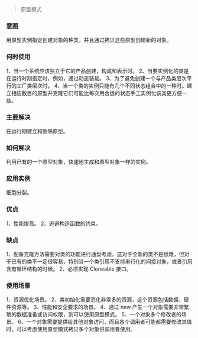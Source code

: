 > 原型模式

### 意图
用原型实例指定创建对象的种类，并且通过拷贝这些原型创建新的对象。

### 何时使用
1、当一个系统应该独立于它的产品创建，构成和表示时。
2、当要实例化的类是在运行时刻指定时，例如，通过动态装载。
3、为了避免创建一个与产品类层次平行的工厂类层次时。
4、当一个类的实例只能有几个不同状态组合中的一种时。建立相应数目的原型并克隆它们可能比每次用合适的状态手工实例化该类更方便一些。

### 主要解决
在运行期建立和删除原型。

### 如何解决
利用已有的一个原型对象，快速地生成和原型对象一样的实例。

### 应用实例
细胞分裂。

### 优点
1、性能提高。
2、逃避构造函数的约束。

### 缺点
1、配备克隆方法需要对类的功能进行通盘考虑，这对于全新的类不是很难，但对于已有的类不一定很容易，特别当一个类引用不支持串行化的间接对象，或者引用含有循环结构的时候。
2、必须实现 Cloneable 接口。

### 使用场景
1、资源优化场景。
2、类初始化需要消化非常多的资源，这个资源包括数据、硬件资源等。
3、性能和安全要求的场景。
4、通过 new 产生一个对象需要非常繁琐的数据准备或访问权限，则可以使用原型模式。
5、一个对象多个修改者的场景。
6、一个对象需要提供给其他对象访问，而且各个调用者可能都需要修改其值时，可以考虑使用原型模式拷贝多个对象供调用者使用。
